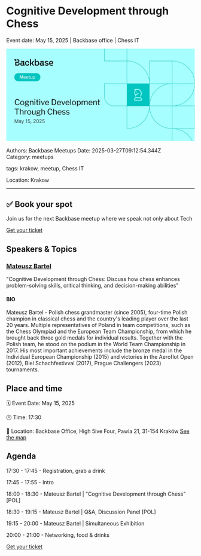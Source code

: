 # Cognitive Development through Chess

Event date: May 15, 2025 | Backbase office | Chess IT

![](assets/placeholder.webp)

Authors: Backbase Meetups
Date: 2025-03-27T09:12:54.344Z  
Category: meetups

tags: krakow, meetup, Chess IT

Location: Krakow

---
## ✅ Book your spot

Join us for the next Backbase meetup where we speak not only about Tech

[Get your ticket](https://www.meetup.com/backbase-meetups/)

## Speakers & Topics

### [Mateusz Bartel](https://pl.wikipedia.org/wiki/Mateusz_Bartel)
"Cognitive Development through Chess: Discuss how chess enhances problem-solving skills, critical thinking, and decision-making abilities"


#### BIO
Mateusz Bartel - Polish chess grandmaster (since 2005), four-time Polish champion in classical chess and the country's leading player over the last 20 years. Multiple representatives of Poland in team competitions, such as the Chess Olympiad and the European Team Championship, from which he brought back three gold medals for individual results. Together with the Polish team, he stood on the podium in the World Team Championship in 2017. His most important achievements include the bronze medal in the Individual European Championship (2015) and victories in the Aeroflot Open (2012), Biel Schachfestivval (2017), Prague Challengers (2023) tournaments.

## Place and time

🗓️ Event Date: May 15, 2025

🕑 Time: 17:30

📍 Location: Backbase Office, High 5ive Four, Pawia 21, 31-154 Kraków
[See the map](https://maps.app.goo.gl/UWpwQ9zNaJBxPLEV9)

## Agenda

17:30 - 17:45 - Registration, grab a drink

17:45 - 17:55 - Intro

18:00 - 18:30 - Mateusz Bartel | "Cognitive Development through Chess" [POL]

18:30 - 19:15 - Mateusz Bartel | Q&A, Discussion Panel [POL]

19:15 - 20:00 - Mateusz Bartel | Simultaneous Exhibition

20:00 - 21:00 - Networking, food & drinks

[Get your ticket](https://www.meetup.com/backbase-meetups/)
